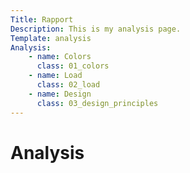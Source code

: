 ```yaml
---
Title: Rapport
Description: This is my analysis page.
Template: analysis
Analysis:
    - name: Colors
      class: 01_colors
    - name: Load
      class: 02_load
    - name: Design
      class: 03_design_principles
---
```


Analysis
==========================
